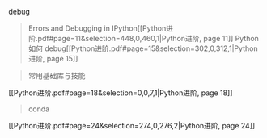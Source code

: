 debug
> Errors and Debugging in IPython[[Python进阶.pdf#page=11&selection=448,0,460,1|Python进阶, page 11]]
> Python 如何 debug[[Python进阶.pdf#page=15&selection=302,0,312,1|Python进阶, page 15]]

> 常⽤基础库与技能

[[Python进阶.pdf#page=18&selection=0,0,7,1|Python进阶, page 18]]

> conda

[[Python进阶.pdf#page=24&selection=274,0,276,2|Python进阶, page 24]]
